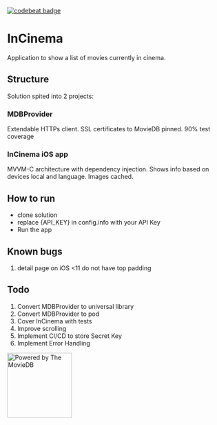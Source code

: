
[![codebeat badge](https://codebeat.co/badges/fc671989-7aeb-4b3b-a5fb-9d918fcd0e54)](https://codebeat.co/projects/github-com-descorp-incinema-develop)

# InCinema

Application to show a list of movies currently in cinema.

## Structure

Solution spited into 2 projects:

### MDBProvider

Extendable HTTPs client. SSL certificates to MovieDB pinned. 90% test coverage

### InCinema iOS app 

MVVM-C architecture with dependency injection. Shows info based on devices local and language. Images cached.

## How to run

* clone solution
* replace {API_KEY} in config.info with your API Key
* Run the app

## Known bugs

1) detail page on iOS <11 do not have top padding

## Todo

1. Convert MDBProvider to universal library
2. Convert MDBProvider to pod
3. Cover InCinema with tests
4. Improve scrolling
5. Implement CI/CD to store Secret Key
6. Implement Error Handling

<img src="https://www.themoviedb.org/assets/1/v4/logos/408x161-powered-by-rectangle-green-bb4301c10ddc749b4e79463811a68afebeae66ef43d17bcfd8ff0e60ded7ce99.png" alt="Powered by The MovieDB" width="150">
